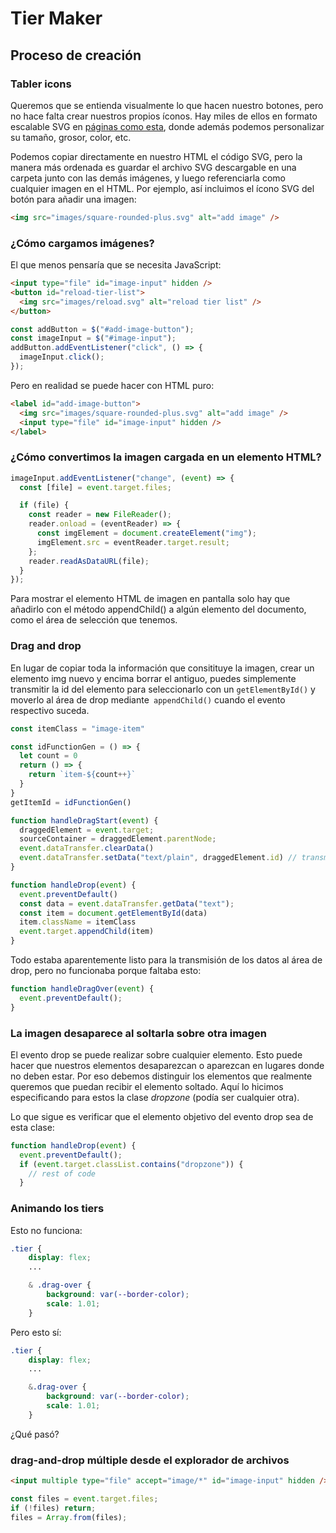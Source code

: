 # Tier Maker

## Proceso de creación

### Tabler icons

Queremos que se entienda visualmente lo que hacen nuestro botones, pero no hace falta crear nuestros propios íconos. Hay miles de ellos en formato escalable SVG en [páginas como esta](https://tabler.io/icons), donde además podemos personalizar su tamaño, grosor, color, etc.

Podemos copiar directamente en nuestro HTML el código SVG, pero la manera más ordenada es guardar el archivo SVG descargable en una carpeta junto con las demás imágenes, y luego referenciarla como cualquier imagen en el HTML. Por ejemplo, así incluimos el ícono SVG del botón para añadir una imagen:

```html
<img src="images/square-rounded-plus.svg" alt="add image" />
```

### ¿Cómo cargamos imágenes?

El que menos pensaría que se necesita JavaScript:

```html
<input type="file" id="image-input" hidden />
<button id="reload-tier-list">
  <img src="images/reload.svg" alt="reload tier list" />
</button>
```

```js
const addButton = $("#add-image-button");
const imageInput = $("#image-input");
addButton.addEventListener("click", () => {
  imageInput.click();
});
```

Pero en realidad se puede hacer con HTML puro:

```html
<label id="add-image-button">
  <img src="images/square-rounded-plus.svg" alt="add image" />
  <input type="file" id="image-input" hidden />
</label>
```

### ¿Cómo convertimos la imagen cargada en un elemento HTML?

```js
imageInput.addEventListener("change", (event) => {
  const [file] = event.target.files;

  if (file) {
    const reader = new FileReader();
    reader.onload = (eventReader) => {
      const imgElement = document.createElement("img");
      imgElement.src = eventReader.target.result;
    };
    reader.readAsDataURL(file);
  }
});
```

Para mostrar el elemento HTML de imagen en pantalla solo hay que añadirlo con el método appendChild() a algún elemento del documento, como el área de selección que tenemos.

### Drag and drop

En lugar de copiar toda la información que consitituye la imagen, crear un elemento img nuevo y encima borrar el antiguo, puedes simplemente transmitir la id del elemento para seleccionarlo con un ``getElementById()`` y moverlo al área de drop mediante`` appendChild()`` cuando el evento respectivo suceda.

```js
const itemClass = "image-item"

const idFunctionGen = () => {
  let count = 0
  return () => {
    return `item-${count++}`
  }
}
getItemId = idFunctionGen()

function handleDragStart(event) {
  draggedElement = event.target;
  sourceContainer = draggedElement.parentNode;
  event.dataTransfer.clearData()
  event.dataTransfer.setData("text/plain", draggedElement.id) // transmite la id!
}

function handleDrop(event) {
  event.preventDefault()
  const data = event.dataTransfer.getData("text");
  const item = document.getElementById(data)
  item.className = itemClass
  event.target.appendChild(item)
}
```

Todo estaba aparentemente listo para la transmisión de los datos al área de drop, pero no funcionaba porque faltaba esto:

```js
function handleDragOver(event) {
  event.preventDefault();
}
```

### La imagen desaparece al soltarla sobre otra imagen

El evento drop se puede realizar sobre cualquier elemento. Esto puede hacer que nuestros elementos desaparezcan o aparezcan en lugares donde no deben estar. Por eso debemos distinguir los elementos que realmente queremos que puedan recibir el elemento soltado. Aquí lo hicimos especificando para estos la clase _dropzone_ (podía ser cualquier otra).

Lo que sigue es verificar que el elemento objetivo del evento drop sea de esta clase:

```js
function handleDrop(event) {
  event.preventDefault();
  if (event.target.classList.contains("dropzone")) {
    // rest of code
  }
```

### Animando los tiers

Esto no funciona:

```css
.tier {
    display: flex;
    ...

    & .drag-over {
        background: var(--border-color);
        scale: 1.01;
    }
```

Pero esto sí:

```css
.tier {
    display: flex;
    ...

    &.drag-over {
        background: var(--border-color);
        scale: 1.01;
    }
```

¿Qué pasó?

### drag-and-drop múltiple desde el explorador de archivos

```html
<input multiple type="file" accept="image/*" id="image-input" hidden />
```

```js
const files = event.target.files;
if (!files) return;
files = Array.from(files);
```
